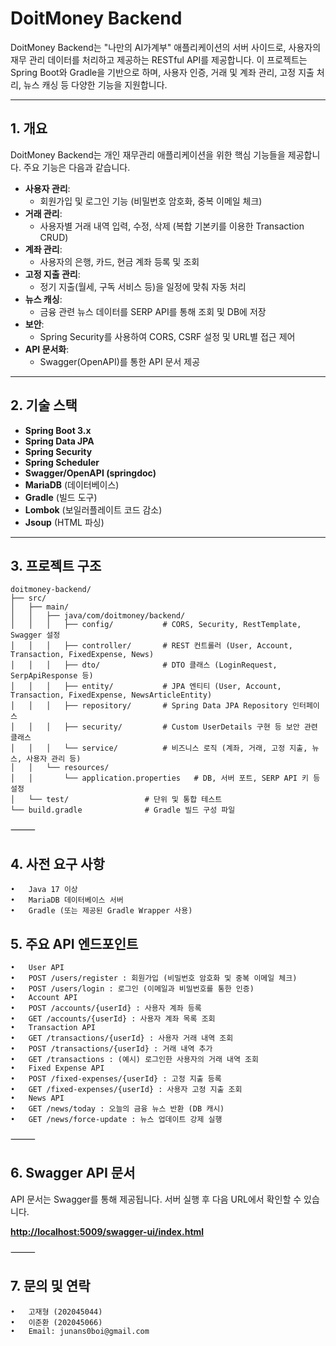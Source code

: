 # DoitMoney Backend

DoitMoney Backend는 "나만의 AI가계부" 애플리케이션의 서버 사이드로, 사용자의 재무 관리 데이터를 처리하고 제공하는 RESTful API를 제공합니다. 이 프로젝트는 Spring Boot와 Gradle을 기반으로 하며, 사용자 인증, 거래 및 계좌 관리, 고정 지출 처리, 뉴스 캐싱 등 다양한 기능을 지원합니다.

---

## 1. 개요

DoitMoney Backend는 개인 재무관리 애플리케이션을 위한 핵심 기능들을 제공합니다. 주요 기능은 다음과 같습니다.

- **사용자 관리**:  
  - 회원가입 및 로그인 기능 (비밀번호 암호화, 중복 이메일 체크)
- **거래 관리**:  
  - 사용자별 거래 내역 입력, 수정, 삭제 (복합 기본키를 이용한 Transaction CRUD)
- **계좌 관리**:  
  - 사용자의 은행, 카드, 현금 계좌 등록 및 조회
- **고정 지출 관리**:  
  - 정기 지출(월세, 구독 서비스 등)을 일정에 맞춰 자동 처리
- **뉴스 캐싱**:  
  - 금융 관련 뉴스 데이터를 SERP API를 통해 조회 및 DB에 저장
- **보안**:  
  - Spring Security를 사용하여 CORS, CSRF 설정 및 URL별 접근 제어
- **API 문서화**:  
  - Swagger(OpenAPI)를 통한 API 문서 제공

---

## 2. 기술 스택

- **Spring Boot 3.x**
- **Spring Data JPA**
- **Spring Security**
- **Spring Scheduler**
- **Swagger/OpenAPI (springdoc)**
- **MariaDB** (데이터베이스)
- **Gradle** (빌드 도구)
- **Lombok** (보일러플레이트 코드 감소)
- **Jsoup** (HTML 파싱)

---

## 3. 프로젝트 구조

```plaintext
doitmoney-backend/
├── src/
│   ├── main/
│   │   ├── java/com/doitmoney/backend/
│   │   │   ├── config/           # CORS, Security, RestTemplate, Swagger 설정
│   │   │   ├── controller/       # REST 컨트롤러 (User, Account, Transaction, FixedExpense, News)
│   │   │   ├── dto/              # DTO 클래스 (LoginRequest, SerpApiResponse 등)
│   │   │   ├── entity/           # JPA 엔티티 (User, Account, Transaction, FixedExpense, NewsArticleEntity)
│   │   │   ├── repository/       # Spring Data JPA Repository 인터페이스
│   │   │   ├── security/         # Custom UserDetails 구현 등 보안 관련 클래스
│   │   │   └── service/          # 비즈니스 로직 (계좌, 거래, 고정 지출, 뉴스, 사용자 관리 등)
│   │   └── resources/
│   │       └── application.properties   # DB, 서버 포트, SERP API 키 등 설정
│   └── test/                 # 단위 및 통합 테스트
└── build.gradle              # Gradle 빌드 구성 파일
```


⸻

## 4. 사전 요구 사항
	•	Java 17 이상
	•	MariaDB 데이터베이스 서버
	•	Gradle (또는 제공된 Gradle Wrapper 사용)

## 5. 주요 API 엔드포인트
	•	User API
	•	POST /users/register : 회원가입 (비밀번호 암호화 및 중복 이메일 체크)
	•	POST /users/login : 로그인 (이메일과 비밀번호를 통한 인증)
	•	Account API
	•	POST /accounts/{userId} : 사용자 계좌 등록
	•	GET /accounts/{userId} : 사용자 계좌 목록 조회
	•	Transaction API
	•	GET /transactions/{userId} : 사용자 거래 내역 조회
	•	POST /transactions/{userId} : 거래 내역 추가
	•	GET /transactions : (예시) 로그인한 사용자의 거래 내역 조회
	•	Fixed Expense API
	•	POST /fixed-expenses/{userId} : 고정 지출 등록
	•	GET /fixed-expenses/{userId} : 사용자 고정 지출 조회
	•	News API
	•	GET /news/today : 오늘의 금융 뉴스 반환 (DB 캐시)
	•	GET /news/force-update : 뉴스 업데이트 강제 실행

⸻

## 6. Swagger API 문서

API 문서는 Swagger를 통해 제공됩니다. 서버 실행 후 다음 URL에서 확인할 수 있습니다.

[**http://localhost:5009/swagger-ui/index.html**](http://doitmoney.kro.kr/api/swagger-ui/index.html)

⸻

## 7. 문의 및 연락
	•	고재형 (202045044)
	•	이준환 (202045066)
	•	Email: junans0boi@gmail.com
